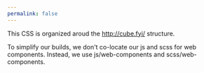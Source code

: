 ```yaml
---
permalink: false
---
```


This CSS is organized aroud the <http://cube.fyi/> structure.

To simplify our builds, we don't co-locate our js and scss for web components.
Instead, we use js/web-components and scss/web-components.
